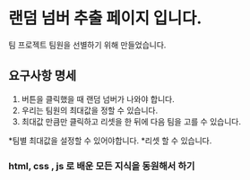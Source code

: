  <!-- md=> mark down -->

# 랜덤 넘버 추출 페이지 입니다.

팀 프로젝트 팀원을 선별하기 위해 만들었습니다.

## 요구사항 명세

1. 버튼을 클릭했을 때 랜덤 넘버가 나와야 합니다.
2. 우리는 팀원의 최대값을 정할 수 있습니다.
3. 최대값 만큼만 클릭하고 리셋을 한 뒤에 다음 팀을 고를 수 있습니다.

*팀별 최대값을 설정할 수 있어야합니다.
*리셋 할 수 있습니다.

### html, css , js 로 배운 모든 지식을 동원해서 하기

